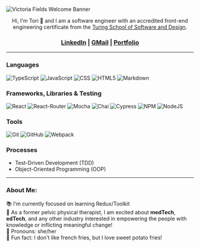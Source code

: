 ![Victoria Fields Welcome Banner](https://user-images.githubusercontent.com/103962335/207446829-3442afd5-f689-4d84-acd8-a1f42aa7acbc.jpg)

<p align="center">
Hi, I'm Tori 🤝 and I am a software engineer with an accredited front-end engineering certificate from the <a href="https://turing.edu/">Turing School of Software and Design</a>.
</p>

<h3 align="center"><a href="https://www.linkedin.com/in/victoria-ashley-fields/" target="_blank" rel="noopener noreferrer">LinkedIn</a> | <a href="mailto:victoriaashleyfields@gmail.com">GMail</a> | <a href="https://vfields-portfolio.vercel.app/" target="_blank" rel="noopener noreferrer">Portfolio</a></h3>

<hr />

### Languages
![TypeScript][TypeScript-shield]
![JavaScript][JavaScript-shield]
![CSS][CSS-shield]
![HTML5][HTML-shield]
![Markdown][Markdown-shield]

### Frameworks, Libraries & Testing
![React][React-shield]
![React-Router][Router-shield]
![Mocha][Mocha-shield]
![Chai][Chai-shield]
![Cypress][Cypress-shield]
![NPM][NPM-shield]
![NodeJS][NodeJs-shield]

### Tools
![Git][Git-shield]
![GitHub][GitHub-shield]
![Webpack][Webpack-shield]

### Processes
- Test-Driven Development (TDD)
- Object-Oriented Programming (OOP)

<hr />

### About Me:
 📚 I'm currently focused on learning Redux/Toolkit<br />
 🎉 As a former pelvic physical therapist, I am excited about <b>medTech</b>, <b>edTech</b>, and any other industry interested in empowering the people with knowledge or inflicting meaningful change!<br />
 🌻 Pronouns: she/her<br />
 🥔 Fun fact: I don't like french fries, but I love sweet potato fries!<br />

<!-- LINKS ***************************************************************************************** -->
[TypeScript-shield]: https://img.shields.io/badge/TypeScript-007ACC?style=for-the-badge&logo=typescript&logoColor=white
[JavaScript-shield]: https://img.shields.io/badge/JavaScript-F7DF1E?style=for-the-badge&logo=javascript&logoColor=black
[CSS-shield]: https://img.shields.io/badge/CSS3-1572B6?style=for-the-badge&logo=css3&logoColor=white
[HTML-shield]: https://img.shields.io/badge/HTML5-E34F26?style=for-the-badge&logo=html5&logoColor=white
[Markdown-shield]: https://img.shields.io/badge/Markdown-000000?style=for-the-badge&logo=markdown&logoColor=white

[React-shield]: https://img.shields.io/badge/React-20232A?style=for-the-badge&logo=react&logoColor=61DAFB
[Router-shield]: https://img.shields.io/badge/React_Router-CA4245?style=for-the-badge&logo=react-router&logoColor=white
[Mocha-shield]: https://img.shields.io/badge/Mocha-8D6748?style=for-the-badge&logo=Mocha&logoColor=white
[Chai-shield]: https://img.shields.io/badge/Chai-A30701?style=for-the-badge&logo=chai&logoColor=white
[Cypress-shield]: https://img.shields.io/badge/-cypress-%23E5E5E5?style=for-the-badge&logo=cypress&logoColor=058a5e
[NPM-shield]: https://img.shields.io/badge/npm-CB3837?style=for-the-badge&logo=npm&logoColor=white
[NodeJS-shield]: https://img.shields.io/badge/Node.js-339933?style=for-the-badge&logo=nodedotjs&logoColor=white

[Git-shield]: https://img.shields.io/badge/git-F05032.svg?style=for-the-badge&logo=git&logoColor=white
[GitHub-shield]: https://img.shields.io/badge/github-181717.svg?style=for-the-badge&logo=github&logoColor=white
[Webpack-shield]: https://img.shields.io/badge/webpack-%238DD6F9.svg?style=for-the-badge&logo=webpack&logoColor=black
